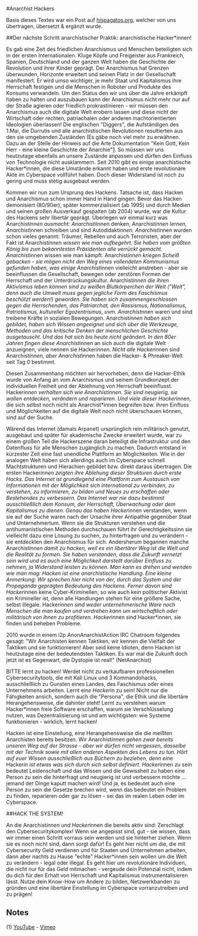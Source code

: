 #Anarchist Hackers

Basis dieses Textes war ein Post auf [hispagatos.org](https://hispagatos.org/post/anarchist-hackers/), welcher von uns übertragen, übersetzt & ergänzt wurde. 

##Der nächste Schritt anarchistischer Praktik: anarchistische Hacker*innen!

Es gab eine Zeit des friedlichen Anarchismus und Menschen beteiligten sich in der ersten Internationalen. Kluge Köpfe und Freigeister aus Frankreich, Spanien, Deutschland und der ganzen Welt haben die Geschichte der Revolution und ihrer Kinder geprägt. Der Anarchismus hat Grenzen überwunden, Horizonte erweitert und seinen Platz in der Gesellschaft manifestert. Er wird umso wichtiger, je mehr Staat und Kapitalismus ihre Herrschaft festigen und die Menschen in Roboter und Produkte des Konsums verwandeln. Um den Status den wir uns über die Jahre erkämpft haben zu halten und auszubauen kann der Anarchismus nicht mehr nur auf der Straße agieren oder friedlich prokrastinieren - wir müssen den Anarchismus auch die digitale Welt erobern lassen und diese nicht der Wirtschaft oder rechten, patriachalen oder anderen machtorientierten Ideologien überlassen! Die englischen "Diggers", die Aufständigen des 1.Mai, die Durrutis und alle anarchistischen Revolutionen resultierten aus den sie umgebenden Zuständen (Es gäbe noch viel mehr zu erwähnen. Dazu an der Stelle der Hinweis auf die Arte Dokumentation "Kein Gott, Kein Herr - eine kleine Geschichte der Anarchie"[1](#1). So müssen wir uns heutzutage ebenfalls an unsere Zustände anpassen und dürfen den Einfluss von Technologie nicht ausklammern. Seit 2010 gibt es einige anarchistische Hacker*innen, die diese Umstände erkannt haben und erste revolutionäre Akte im Cyberspace vollführt haben. Doch dieser Widerstand ist noch zu gering und muss stetig ausgebaut werden. 

Kommen wir nun zum Ursprung des Hackens. Tatsache ist, dass Hacken und Anarchismus schon immer Hand in Hand gingen. Bevor das Hacken demonisiert (80/90er), später kommerzialisiert (ab 1995) und durch Medien und seinen großen Ausverkauf gespalten (ab 2004) wurde, war die Kultur des Hackens sehr libertär geprägt. Überlegen wir einmal kurz was Anarchist*innen ausmacht: Anarchisti*innen denken, Anarchist*innen lernen, Anarchist*innen schreiben und sind Autodidakt*innen. Anarchist*innen wurden schon vieles genannt: Träumer, Rebellen und auch Terroristen, aber der Fakt ist Anarchist*innen wissen wie man aufbegehrt. Sie haben vom größten König bis zum bekanntesten Präsidenten alle verrückt gemacht. Anarchist*innen wissen wie man kämpft. Anarchist*innen kriegen Scheiß gebacken - sie mögen nicht den Weg eines vollendeten Kommunismus gefunden haben, was einige Anarchist*innen vielleicht anstreben - aber sie beeinflussen die Gesellschaft, bewegen oder zerstören Formen der Herrschaft und der Unterdrückungskultur. Anarchist*innen die ihren Aktivismus leben können sind zu weißen Blutkörperchen der Welt  ("Welt", denn auch die Umwelt muss gegen jegliche Form des Faschismus beschützt werden!) geworden. Sie haben sich zusammengeschlossen gegen die Herrschenden, das Patriarchat, den Rassismus, Nationalismus, Patriotismus, kultureller Egozentrismus, uvm. Anarchist*nnen waren und sind treibene Kräfte in sozialen Bewegungen. Anarchist*innen haben sich gebildet, haben sich Wissen angeeignet und sich über die Werkzeuge, Methoden und das kritische Denken der menschlichen Geschichte ausgetauscht. Und das hat sich bis heute nicht geändert. In den 80er Jahren fingen diese Anarchist*innen an sich auch die digitale Welt anzueignen, viele nennen sie Hacker*innen. Nicht alle Hacker*innen sind Anarchist*innen, aber Anarchist*innen haben die Hacker- &  Phreaker-Welt seit Tag 0 bestimmt. 

Diesen Zusammenhang möchten wir hervorheben, denn die Hacker-Ethik wurde von Anfang an vom Anarchismus und seinem Grundkonzept der individuellen Freiheit und der Ablehnung von Herrschaft beeinflusst. Hacker*innen verhalten sich wie Anarchistinnen. Sie sind neugierig, sie wollen entdecken, verändern und reparieren. Und viele dieser Hacker*innen, die sich selbst noch nicht als Anarchist*innen begreifen bzw. ihren Einfluss und Möglichkeiten auf die digitale Welt noch nicht überschauen können, sind auf der Suche. 

Wärend das Internet (damals Arpanet) ursprünglich rein militärisch genutzt, ausgebaut und später für akademische Zwecke erweitert wurde, war zu einem großen Teil die Hackerszene daran beteiligt die Infrastruktur und den Datenfluss für alle Menschen zugänglich zu machen. Dadurch entstand in kürzester Zeit eine fast unendliche Plattform an Möglichkeiten. Wie in der analogen Welt haben sich allerdings auch im Cyberspace schnell Machtstrukturen und Hierachien gebildet bzw. direkt daraus übertragen. Die ersten Hacker*innen zeigten ihre Ablehung dieser Strukturen durch erste Hacks. Das Internet ist grundlegend eine Plattform zum Austausch von Informationen mit der Möglichkeit sich international zu verbinden, zu verstehen, zu informieren, zu bilden und Neues zu erschaffen oder Bestehendes zu verbessern. Das Internet war nie dazu bestimmt ausschließlich dem Konsum, der Herrschaft, Überwachung oder dem Kapitalismus zu dienen. Genau das haben Hacker*innen verstanden, wenn sie auf der Suche waren nach der Ursache ihrer Antipathie gegenüber Staat und Unternehmertum. Wenn sie die Strukturen verstehen und die antihumanistischen Methoden durchschauen führt ihr Gerechtigkeitssinn sie vielleicht dazu eine Lösung zu suchen, zu hinterfragen und zu verändern - sie entdeckten den Anarchismus für sich. Andersherum begannen manche Anarchist*innen damit zu hacken, weil es ein libertärer Weg ist die Welt und die Realität zu formen. Sie haben verstanden, dass die Zukunft vernetzt sein wird und es auch eine Möglichkeit darstellt darüber Einfluss zu nehmen, ja Widerstand leisten zu können. Man kann es drehen und wenden wie man mag: Hacken ist eine anarchistische Handlung. Eine kleine Anmerkung: Wir sprechen hier nicht von der, durch das System und der Propaganda geprägten Bedeutung des Hackens. Ferner davon sind Hacker*innen keine Cyber-Kriminellen, so wie auch kein politischer Aktivist ein Krimineller ist, denn alle Handlungen stehen für eine größere Sache, selbst illegale. Hacker*innen sind 
weder unternehmerische Ware noch Menschen die man kaufen und verdrehen kann um wirtschaftlich oder militärisch von  ihnen zu profitieren. Hacker*innen sind Hacker*innen, sie finden und beheben Probleme. 

2010 wurde in einem i2p AnonAnarchistAction IRC Chatroom folgendes gesagt:
"Wir Anarchisten kennen Taktiken, wir kennen die Vielfalt der Taktiken und sie funktionieren! Aber seid keine Idioten, denn Hacken ist heutzutage eine der bedeutendsten Taktiken. Es war mal die Zukunft doch jetzt ist es Gegenwart, die Dystopie ist real!" (NetAnarchist)

BITTE lernt zu hacken! Werdet nicht zu verkaufbaren professionellen Cybersecuritytools, die mit Kali Linux und 3 Kommandohacks, ausschließlich zu Gunsten eines Landes, des Faschismus oder eines Unternehmens arbeiten. Lernt ein*e Hacker*in zu sein! Nicht nur die Fähigkeiten ansich, sondern auch die "Persona", die Ethik und die libertäre Herangehensweise, die dahinter steht!  Lernt zu verstehen warum Hacker*innen freie Software erschaffen, warum sie Verschlüsselung nutzen, was Dezentralisierung ist und am wichtigsten: wie Systeme funktionieren - wirklich, lernt hacken!

Hacken ist eine Einstellung, eine Herangehensweise die die meißten Anarchisten bereits besitzen. Wir Anarchist*innen gehen zwar bereits unseren Weg auf der Strasse - aber wir dürfen nicht vergessen, dasselbe mit der Technik sowie mit allen anderen Aspekten des Lebens zu tun. Hört auf euer Wissen ausschließlich aus Büchern zu beziehen, denn ein*e Hacker*in ist etwas was sich durch sich selbst definiert. Hacker*innen zu sein bedeutet Leidenschaft und das Wissen und die Gewissheit zu haben eine Person zu sein die hinterfragt und neugierig ist und verbessern möchte ... jemand der Dinge kaputt machen wird! Und ja, es bedeutet auch eine Person zu sein die Gesetze brechen wird, wenn das bedeutet ein Problem zu finden, reparieren oder gar zu lösen - sei das im realen Leben oder im Cyberspace.

##HACK THE SYSTEM!

An die Anarchist*innen und Hacker*innen die bereits aktiv sind: Zerschlagt den Cybersecuritykomplex! Wenn sie angepisst sind, gut - sie wissen, dass wir immer einen Schritt vorraus sein werden und sie hinterher ziehen. Wenn sie es noch nicht sind, dann sorgt dafür! Es geht hier nicht um die, die mit Cybersecurity Geld verdienen und für Staaten und Unternehmen arbeiten, dann aber nachts zu Hause "echte" Hacker*innen sein wollen um die Welt zu verändern - legal oder illegal. Es geht hier um revolutionäre Individuen, die nicht nur für das Geld mitmachen - vergeude dein Potenzial nicht, indem du dich für den Erhalt von Herrschaft und Kapitalismus instrumentalisieren lässt. Nutze dein Know-How um Andere zu bilden, Netzwerkbanden zu gründen und eine libertäre Einstellung im Cyberspace vorranzutreiben und zu prägen!

## Notes

(<a name="1">1</a>) [YouTube](https://www.youtube.com/watch?v=pod6XSemXnw) - [Vimeo](https://vimeo.com/220947409)